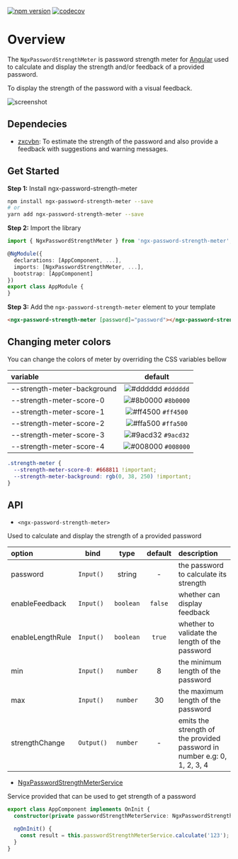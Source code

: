 [![npm version](https://badge.fury.io/js/ngx-password-strength-meter.svg)](https://badge.fury.io/js/ngx-password-strength-meter)
[![codecov](https://codecov.io/gh/maykon-oliveira/ngx-password-strength-meter/branch/master/graph/badge.svg)](https://codecov.io/gh/maykon-oliveira/ngx-password-strength-meter)

# Overview

The `NgxPasswordStrengthMeter` is password strength meter for [Angular](https://angular.io/) used to calculate and display the strength and/or feedback of a provided password.

To display the strength of the password with a visual feedback.

![screenshot](.github/screenshot.png)

## Dependecies

- [zxcvbn](https://github.com/dropbox/zxcvbn): To estimate the strength of the password and also provide a feedback with suggestions and warning messages.

## Get Started

**Step 1:** Install ngx-password-strength-meter

```sh
npm install ngx-password-strength-meter --save
# or
yarn add ngx-password-strength-meter --save
```

**Step 2:** Import the library

```ts
import { NgxPasswordStrengthMeter } from 'ngx-password-strength-meter';

@NgModule({
  declarations: [AppComponent, ...],
  imports: [NgxPasswordStrengthMeter, ...],
  bootstrap: [AppComponent]
})
export class AppModule {
}
```

**Step 3:** Add the `ngx-password-strength-meter` element to your template

```html
<ngx-password-strength-meter [password]="password"></ngx-password-strength-meter>
```

## Changing meter colors

You can change the colors of meter by overriding the CSS variables bellow

| variable                    |                                  default                                  |
| :-------------------------- | :-----------------------------------------------------------------------: |
| --strength-meter-background | ![#dddddd](https://via.placeholder.com/15/dddddd/000000?text=+) `#dddddd` |
| --strength-meter-score-0    | ![#8b0000](https://via.placeholder.com/15/8b0000/000000?text=+) `#8b0000` |
| --strength-meter-score-1    | ![#ff4500](https://via.placeholder.com/15/ff4500/000000?text=+) `#ff4500` |
| --strength-meter-score-2    | ![#ffa500](https://via.placeholder.com/15/ffa500/000000?text=+) `#ffa500` |
| --strength-meter-score-3    | ![#9acd32](https://via.placeholder.com/15/9acd32/000000?text=+) `#9acd32` |
| --strength-meter-score-4    | ![#008000](https://via.placeholder.com/15/008000/000000?text=+) `#008000` |

```css
.strength-meter {
  --strength-meter-score-0: #668811 !important;
  --strength-meter-background: rgb(0, 38, 250) !important;
}
```

## API

- `<ngx-password-strength-meter>`

Used to calculate and display the strength of a provided password

| option           |    bind    |   type    | default | description                                                              |
| :--------------- | :--------: | :-------: | :-----: | :----------------------------------------------------------------------- |
| password         | `Input() ` |  string   |    -    | the password to calculate its strength                                   |
| enableFeedback   | `Input() ` | `boolean` | `false` | whether can display feedback                                             |
| enableLengthRule | `Input() ` | `boolean` | `true`  | whether to validate the length of the password                           |
| min              | `Input() ` | `number`  |    8    | the minimum length of the password                                       |
| max              | `Input() ` | `number`  |   30    | the maximum length of the password                                       |
| strengthChange   | `Output()` | `number`  |    -    | emits the strength of the provided password in number e.g: 0, 1, 2, 3, 4 |

- [NgxPasswordStrengthMeterService](projects/ngx-password-strength-meter/src/lib/ngx-password-strength-meter.service.ts)

Service provided that can be used to get strength of a password

```ts
export class AppComponent implements OnInit {
  constructor(private passwordStrengthMeterService: NgxPasswordStrengthMeterService) {}

  ngOnInit() {
    const result = this.passwordStrengthMeterService.calculate('123');
  }
}
```
